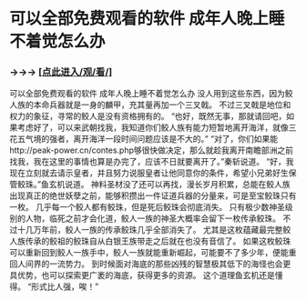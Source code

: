 # 可以全部免费观看的软件 成年人晚上睡不着觉怎么办

### →→→ <a href="http://3t3e.com/index.html">[点此进入/观/看/]</a>

可以全部免费观看的软件 成年人晚上睡不着觉怎么办
 没人用到这些东西，因为鲛人族的本命兵器就是一身的麟甲，充其量再加一个三叉戟。
    不过三叉戟是地位和权力的象征，寻常的鲛人是没有资格拥有的。
    “也好，既然无事，那就请回吧，如果考虑好了，可以来武朝找我，我知道你们鲛人族有能力短暂地离开海洋，就像三花五气境的强者，离开海洋一段时间问题应该是不大的。”
    “对了，你们如果能http://peak-power.cn/contes.php够很快做决定，那么就趁我离开南瞻部洲之前找我，我在这里的事情也算是办完了，应该不日就要离开了。”秦斩说道。
    “好，我现在立刻就去请示皇者，并且努力说服皇者让他同意你的条件，希望小兄弟好生保管鲛珠。”鱼玄机说道。
    神料圣材没了还可以再找，漫长岁月积累，总能在鲛人族出现真正的绝世妖孽之前，能够积攒出一件证道兵器的分量来，可是至宝鲛珠只有一枚。
    几乎每一个鲛人都有鲛珠，但是死后鲛珠会彻底消失。
    只有极少数神圣级别的人物，临死之前才会化道，鲛人一族的神圣大概率会留下一枚传承鲛珠。
    不过十几万年前，鲛人一族的传承鲛珠几乎全部消失了。
    尤其是这枚蕴藏最完整鲛人族传承的鲛祖的鲛珠自从白银王族带走之后就在也没有音信了。
    如果这枚鲛珠可以重新回到鲛人一族手中，鲛人一族就能重新崛起，可能要不了多少年，便能重回人间界的一流势力。
    到时候面对海底的那些凶残的智慧极其低下的海怪也会更具优势，也可以探索更广袤的海底，获得更多的资源。
    这个道理鱼玄机还是懂得。
    “形式比人强，唉！”
